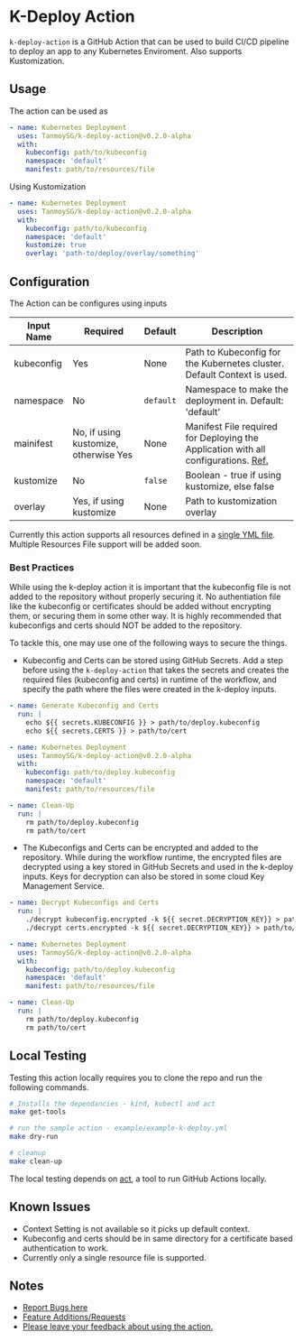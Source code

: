 # K-Deploy Action

`k-deploy-action` is a GitHub Action that can be used to build CI/CD pipeline to deploy an app to any Kubernetes Enviroment. Also supports Kustomization.

## Usage

The action can be used as

```yaml
- name: Kubernetes Deployment
  uses: TanmoySG/k-deploy-action@v0.2.0-alpha
  with:
    kubeconfig: path/to/kubeconfig
    namespace: 'default'
    manifest: path/to/resources/file
```

Using Kustomization

```yaml
- name: Kubernetes Deployment
  uses: TanmoySG/k-deploy-action@v0.2.0-alpha
  with:
    kubeconfig: path/to/kubeconfig
    namespace: 'default'
    kustomize: true
    overlay: 'path-to/deploy/overlay/something'
```

## Configuration

The Action can be configures using inputs

| Input Name | Required | Default | Description |
| ---------- | -------- | ------- | ----------- |
| kubeconfig | Yes      | None | Path to Kubeconfig for the Kubernetes cluster. Default Context is used. |
| namespace  | No       | `default` |Namespace to make the deployment in. Default: 'default' |
| mainifest  | No, if using kustomize, otherwise Yes  | None | Manifest File required for Deploying the Application with all configurations. [Ref.](https://kubernetes.io/docs/concepts/cluster-administration/manage-deployment/) |
| kustomize  | No | `false` | Boolean - true if using kustomize, else false |
| overlay    | Yes, if using kustomize | None | Path to kustomization overlay |

Currently this action supports all resources defined in a [single YML file](https://kubernetes.io/docs/concepts/cluster-administration/manage-deployment/). Multiple Resources File support will be added soon.

### Best Practices

While using the k-deploy action it is important that the kubeconfig file is not added to the repository without properly securing it. No authentiation file like the kubeconfig or certificates should be added without encrypting them, or securing them in some other way. It is highly recommended that kubeconfigs and certs should NOT be added to the repository.

To tackle this, one may use one of the following ways to secure the things.

- Kubeconfig and Certs can be stored using GitHub Secrets. Add a step before using the `k-deploy-action` that takes the secrets and creates the required files (kubeconfig and certs) in runtime of the workflow, and specify the path where the files were created in the k-deploy inputs.

```yml
- name: Generate Kubeconfig and Certs
  run: |
    echo ${{ secrets.KUBECONFIG }} > path/to/deploy.kubeconfig
    echo ${{ secrets.CERTS }} > path/to/cert

- name: Kubernetes Deployment
  uses: TanmoySG/k-deploy-action@v0.2.0-alpha
  with:
    kubeconfig: path/to/deploy.kubeconfig
    namespace: 'default'
    manifest: path/to/resources/file

- name: Clean-Up
  run: |
    rm path/to/deploy.kubeconfig
    rm path/to/cert
```

- The Kubeconfigs and Certs can be encrypted and added to the repository. While during the workflow runtime, the encrypted files are decrypted using a key stored in GitHub Secrets and used in the k-deploy inputs. Keys for decryption can also be stored in some cloud Key Management Service.

```yml
- name: Decrypt Kubeconfigs and Certs
  run: |
    ./decrypt kubeconfig.encrypted -k ${{ secret.DECRYPTION_KEY}} > path/to/deploy.kubeconfig
    ./decrypt certs.encrypted -k ${{ secret.DECRYPTION_KEY}} > path/to/cert

- name: Kubernetes Deployment
  uses: TanmoySG/k-deploy-action@v0.2.0-alpha
  with:
    kubeconfig: path/to/deploy.kubeconfig
    namespace: 'default'
    manifest: path/to/resources/file

- name: Clean-Up
  run: |
    rm path/to/deploy.kubeconfig
    rm path/to/cert
```

## Local Testing

Testing this action locally requires you to clone the repo and run the following commands.
```sh
# Installs the dependancies - kind, kubectl and act
make get-tools

# run the sample action - example/example-k-deploy.yml
make dry-run

# cleanup
make clean-up
```

The local testing depends on [act](https://github.com/nektos/act), a tool to run GitHub Actions locally.

## Known Issues

- Context Setting is not available so it picks up default context.
- Kubeconfig and certs should be in same directory for a certificate based authentication to work.
- Currently only a single resource file is supported.

## Notes

- [Report Bugs here](https://github.com/TanmoySG/k-deploy-action/issues/new?assignees=&labels=bug&template=bug_report.md&title=%5BBug+Fix%5D)
- [Feature Additions/Requests](https://github.com/TanmoySG/k-deploy-action/issues/new?assignees=TanmoySG&labels=enhancement&template=feature-development.md&title=%5BFeature%5D)
- [Please leave your feedback about using the action.](https://github.com/TanmoySG/k-deploy-action/issues/new?assignees=&labels=&template=feedback.md&title=%5BFeedback%5D)
